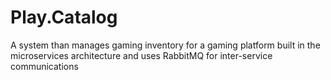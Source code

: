 # Play.Catalog
A system than manages gaming inventory for a gaming platform built in the microservices architecture and uses RabbitMQ for inter-service communications
